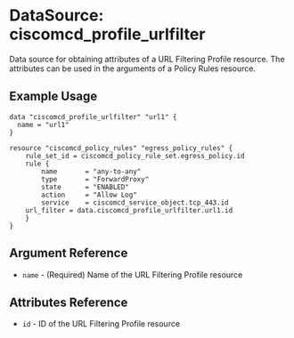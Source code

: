 # DataSource: ciscomcd_profile_urlfilter
Data source for obtaining attributes of a URL Filtering Profile resource.  The attributes can be used in the arguments of a Policy Rules resource.

## Example Usage
```hcl
data "ciscomcd_profile_urlfilter" "url1" {
  name = "url1"
}

resource "ciscomcd_policy_rules" "egress_policy_rules" {
	rule_set_id = ciscomcd_policy_rule_set.egress_policy.id
	rule {
		name       = "any-to-any"
		type       = "ForwardProxy"
		state      = "ENABLED"
		action     = "Allow Log"
		service    = ciscomcd_service_object.tcp_443.id
    url_filter = data.ciscomcd_profile_urlfilter.url1.id
	}
}
```

## Argument Reference
* `name` - (Required) Name of the URL Filtering Profile resource

## Attributes Reference
* `id` - ID of the URL Filtering Profile resource
